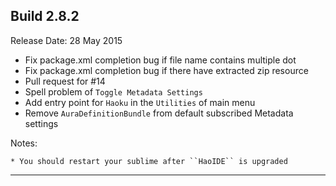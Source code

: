 Build 2.8.2
-----------
Release Date: 28 May 2015

* Fix package.xml completion bug if file name contains multiple dot
* Fix package.xml completion bug if there have extracted zip resource
* Pull request for #14
* Spell problem of `Toggle Metadata Settings`
* Add entry point for ``Haoku`` in the ``Utilities`` of main menu
* Remove ``AuraDefinitionBundle`` from default subscribed Metadata settings

Notes:

    * You should restart your sublime after ``HaoIDE`` is upgraded
-----------